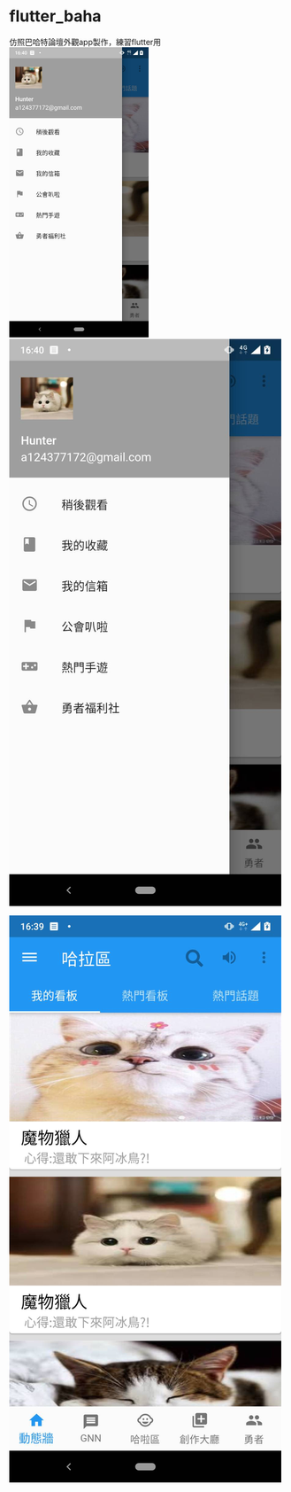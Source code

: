 # flutter_baha

仿照巴哈特論壇外觀app製作，練習flutter用
<img src="https://github.com/hunter0113/flutter_baha/blob/master/buha1.jpg" width="50%" height="50%">
![image](https://github.com/hunter0113/flutter_baha/blob/master/buha1.jpg)

![image](https://github.com/hunter0113/flutter_baha/blob/master/buha2.jpg)

